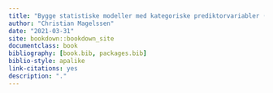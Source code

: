 ```yaml
--- 
title: "Bygge statistiske modeller med kategoriske prediktorvariabler (t-tester, ANOVA)"
author: "Christian Magelssen"
date: "2021-03-31"
site: bookdown::bookdown_site
documentclass: book
bibliography: [book.bib, packages.bib]
biblio-style: apalike
link-citations: yes
description: "."
---
```

